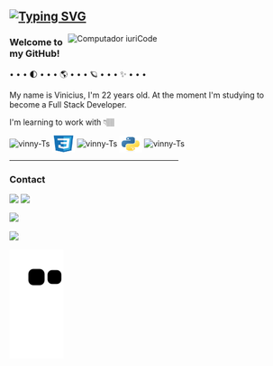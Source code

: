 ## [![Typing SVG](https://readme-typing-svg.demolab.com?font=Fira+Code&weight=700&size=22&pause=1000&color=FFFFFF&background=902EF200&width=435&lines=Hey%2C+what's+up%3F)](https://git.io/typing-svg)

<img src="https://user-images.githubusercontent.com/111714040/211964655-7c5d74da-28d7-4eb9-b894-965da153b450.png" min-width="400px" max-width="400px" width="400px" align="right" alt="Computador iuriCode">

### Welcome to my GitHub!
<p>• • • 🌓 • • • 🌎 • • • 🪐 • • • ✨ • • •</p>
<p>
  My name is Vinicius, I'm 22 years old. 
  At the moment I'm studying to become a Full Stack Developer.
</p>

<p>
  I'm learning to work with 👇🏽
</p>

<div style="display: inline_block">

  <img align="center" alt="vinny-Ts" height="30" width="40" src="https://cdn.jsdelivr.net/gh/devicons/devicon/icons/html5/html5-original.svg"  />
  <img align="center" alt="vinny-CSS" height="30" width="40" src="https://raw.githubusercontent.com/devicons/devicon/master/icons/css3/css3-original.svg">
  <img align="center" alt="vinny-Ts" height="30" width="40" src="https://cdn.jsdelivr.net/gh/devicons/devicon/icons/javascript/javascript-original.svg" />
  <img align="center" alt="vinny-Python" height="30" width="40" src="https://raw.githubusercontent.com/devicons/devicon/master/icons/python/python-original.svg">
  <img align="center" alt="vinny-Ts" height="30" width="40" src="https://cdn.jsdelivr.net/gh/devicons/devicon/icons/java/java-original.svg" />

</div>

<hr width="300px">

### Contact

<div> 
  <a href="https://www.linkedin.com/in/vinicius-rbrito15/" target="_blank"><img src="https://img.shields.io/badge/-LinkedIn-%230077B5?style=for-the-badge&logo=linkedin&logoColor=white" target="_blank"></a> 
  <a href = "mailto: viny.rbrito18@gmail.com"><img src="https://img.shields.io/badge/-Gmail-%23333?style=for-the-badge&logo=gmail&logoColor=white" target="_blank"></a>
  <p>
    <img width="200px" src="https://user-images.githubusercontent.com/70382532/138322189-2db8df52-9dcb-40a0-88a8-c365466bd33d.gif"/>
  </p>
</div>
<img width=20% src="https://capsule-render.vercel.app/api?type=waving&color=7733FF&height=120&section=header"/>


![Snake animation](https://github.com/vinnybrito/vinnybrito/blob/output/github-contribution-grid-snake.svg)


